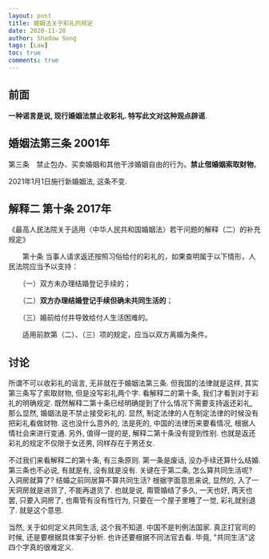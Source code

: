```yaml
---
layout: post
title: 婚姻法关于彩礼的规定
date: 2020-11-20
author: Shadow Song
tags: [Law]
toc: true
comments: true
---
```


## 前面

**一种谣言是说, 现行婚姻法禁止收彩礼. 特写此文对这种观点辟谣**. 

## 婚姻法第三条 2001年

第三条　禁止包办、买卖婚姻和其他干涉婚姻自由的行为。**禁止借婚姻索取财物**。

2021年1月1日施行新婚姻法, 这条不变. 

## 解释二 第十条 2017年

《最高人民法院关于适用〈中华人民共和国婚姻法〉若干问题的解释（二）的补充规定》

　　第十条 当事人请求返还按照习俗给付的彩礼的，如果查明属于以下情形，人民法院应当予以支持：

　　（一）双方未办理结婚登记手续的；

　　（二）**双方办理结婚登记手续但确未共同生活的**；

　　（三）婚前给付并导致给付人生活困难的。

　　适用前款第（二）、（三）项的规定，应当以双方离婚为条件。

## 讨论

所谓不可以收彩礼的谣言, 无非就在于婚姻法第三条.  但我国的法律就是这样, 其实第三条写了索取财物, 但是没写彩礼两个字.  看解释二的第十条, 我们才看到对于彩礼的明确规定. 既然解释二第十条已经明确提到了什么情况下需要支持返还彩礼, 那么显然, 婚姻法是不禁止接受彩礼的. 显然, 制定法律的人在制定法律的时候没有把彩礼看做财物. 这也没什么意外的, 法是死的, 中国的法律历来要看情况, 根据人情社会来进行变通. 另外, 值得一提的是, 解释二第十条没有提到性别. 也就是返还彩礼的规定不仅限于女还男, 同样存在于男还女. 

不过我们来看解释二的第十条, 有三条原则. 第一条是废话, 没办手续还算什么结婚. 第三条也不必说, 有就是有, 没有就是没有. 关键在于第二条, 怎么算共同生活呢? 入洞房就算了? 结婚之前同居算不算共同生活? 根据字面意思来说, 显然的, 入了一天洞房就是进货了, 不能再退货了.  也就是说, 甭管婚结了多久, 一天也好, 两天也罢, 只要入洞房了, 也甭管有没有性行为, 只要在一个屋子里睡了一觉, 彩礼就别退了. 就是这个意思. 

当然, 关于如何定义共同生活, 这个我不知道. 中国不是判例法国家. 真正打官司的时候, 还是要根据具体案子分析. 也许还要根据不同法官去看. 毕竟, "共同生活"这四个字真的很难定义. 

